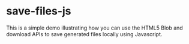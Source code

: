save-files-js
=============

This is a simple demo illustrating how you can use the HTML5 Blob and download APIs to save generated files locally using Javascript.
